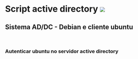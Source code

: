 # Script active directory <img src="https://img.shields.io/static/v1?label=activedirectory&message=samba4&color=blue&style=for-the-badge"/>

<h2> Sistema AD/DC - Debian e cliente ubuntu</h2><br>
<h3> Autenticar ubuntu no servidor active directory </h3>